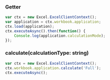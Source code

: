 ### Getter  
```js
var ctx = new Excel.ExcelClientContext();
var application = ctx.workbook.application;
ctx.load(application);
ctx.executeAsync().then(function() {
	Console.log(application.calculationMode);
});
```
### calculate(calculationType: string)
```js
var ctx = new Excel.ExcelClientContext();
ctx.workbook.application.calculate('Full');
ctx.executeAsync();
```